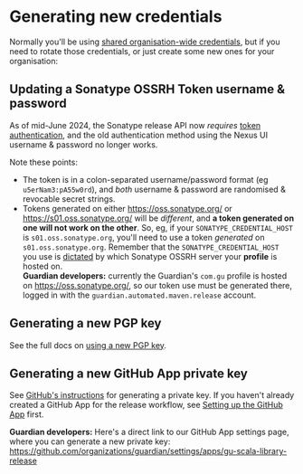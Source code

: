 # Generating new credentials

Normally you'll be using [shared organisation-wide credentials](supplying-credentials.md),
but if you need to rotate those credentials, or just create some new ones for your organisation:

## Updating a Sonatype OSSRH Token username & password

As of mid-June 2024, the Sonatype release API now _requires_ [token authentication](https://central.sonatype.org/publish/generate-token/), and the old authentication method using the Nexus UI username & password no longer works.

Note these points:

* The token is in a colon-separated username/password format (eg `u5erNam3:pA55w0rd`), and _both_ username & password are randomised & revocable
  secret strings.
* Tokens generated on either https://oss.sonatype.org/ or https://s01.oss.sonatype.org/ will be _different_, and
  **a token generated on one will not work on the other**. So, eg, if your `SONATYPE_CREDENTIAL_HOST` is `s01.oss.sonatype.org`,
  you'll need to use a token _generated_ on `s01.oss.sonatype.org`. Remember that the `SONATYPE_CREDENTIAL_HOST` you
  use is [dictated](https://github.com/xerial/sbt-sonatype/pull/461) by which Sonatype OSSRH server your **profile**
  is hosted on.  
  **Guardian developers:** currently the Guardian's `com.gu` profile is hosted on https://oss.sonatype.org/, so our token
  use must be generated there, logged in with the `guardian.automated.maven.release` account.

## Generating a new PGP key

See the full docs on [using a new PGP key](pgp-keys.md).

## Generating a new GitHub App private key

See [GitHub's instructions](https://docs.github.com/en/apps/creating-github-apps/authenticating-with-a-github-app/managing-private-keys-for-github-apps#generating-private-keys) for generating a private key. If you haven't already created a GitHub App for the
release workflow, see [Setting up the GitHub App](../github-app.md) first.

**Guardian developers:** Here's a direct link to our GitHub App settings page, where you can generate a new private key:
https://github.com/organizations/guardian/settings/apps/gu-scala-library-release
